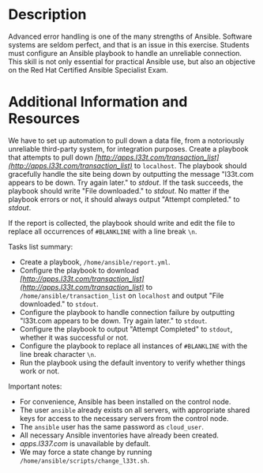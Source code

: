 # Description

Advanced error handling is one of the many strengths of Ansible. Software systems are seldom perfect, and that is an issue in this exercise. Students must configure an Ansible playbook to handle an unreliable connection. This skill is not only essential for practical Ansible use, but also an objective on the Red Hat Certified Ansible Specialist Exam.

# Additional Information and Resources

We have to set up automation to pull down a data file, from a notoriously unreliable third-party system, for integration purposes. Create a playbook that attempts to pull down  _[http://apps.l33t.com/transaction_list](http://apps.l33t.com/transaction_list)_  to  `localhost`. The playbook should gracefully handle the site being down by outputting the message "l33t.com appears to be down. Try again later." to  _stdout_. If the task succeeds, the playbook should write "File downloaded." to  _stdout_. No matter if the playbook errors or not, it should always output "Attempt completed." to  _stdout_.

If the report is collected, the playbook should write and edit the file to replace all occurrences of  `#BLANKLINE`  with a line break  `\n`.

Tasks list summary:

-   Create a playbook,  `/home/ansible/report.yml`.
-   Configure the playbook to download  _[http://apps.l33t.com/transaction_list](http://apps.l33t.com/transaction_list)_  to  `/home/ansible/transaction_list`  on  `localhost`  and output "File downloaded." to  `stdout`.
-   Configure the playbook to handle connection failure by outputting "l33t.com appears to be down. Try again later." to  `stdout`.
-   Configure the playbook to output "Attempt Completed" to  `stdout`, whether it was successful or not.
-   Configure the playbook to replace all instances of  `#BLANKLINE`  with the line break character  `\n`.
-   Run the playbook using the default inventory to verify whether things work or not.

Important notes:

-   For convenience, Ansible has been installed on the control node.
-   The user  `ansible`  already exists on all servers, with appropriate shared keys for access to the necessary servers from the control node.
-   The  `ansible`  user has the same password as  `cloud_user`.
-   All necessary Ansible inventories have already been created.
-   _apps.l337.com_  is unavailable by default.
-   We may force a state change by running  `/home/ansible/scripts/change_l33t.sh`.